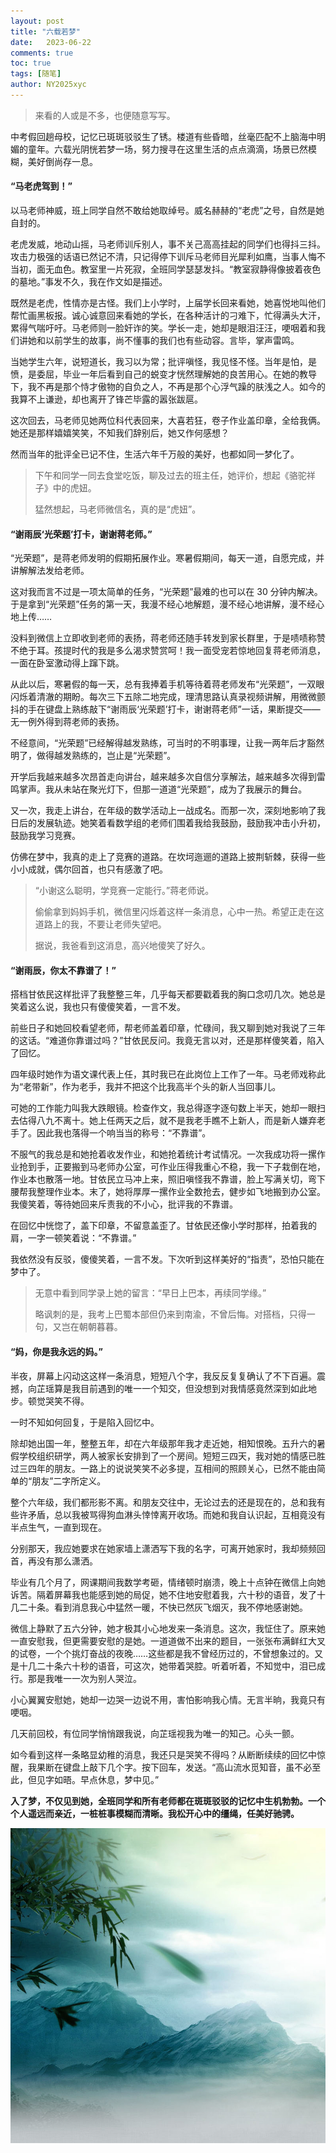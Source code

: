 ```yaml
---
layout: post
title: "六载若梦"
date:   2023-06-22
comments: true
toc: true
tags: [随笔]
author: NY2025xyc
---
```


> 来看的人或是不多，也便随意写写。

中考假回趟母校，记忆已斑斑驳驳生了锈。楼道有些昏暗，丝毫匹配不上脑海中明媚的童年。六载光阴恍若梦一场，努力搜寻在这里生活的点点滴滴，场景已然模糊，美好倒尚存一息。

#### “马老虎驾到！”

以马老师神威，班上同学自然不敢给她取绰号。威名赫赫的“老虎”之号，自然是她自封的。

老虎发威，地动山摇，马老师训斥别人，事不关己高高挂起的同学们也得抖三抖。攻击力极强的话语已然记不清，只记得停下训斥马老师目光犀利如鹰，当事人悔不当初，面无血色。教室里一片死寂，全班同学瑟瑟发抖。“教室寂静得像披着夜色的墓地。”事发不久，我在作文如是描述。

既然是老虎，性情亦是古怪。我们上小学时，上届学长回来看她，她喜悦地叫他们帮忙画黑板报。诚心诚意回来看她的学长，在各种活计的刁难下，忙得满头大汗，累得气喘吁吁。马老师则一脸奸诈的笑。学长一走，她却是眼泪汪汪，哽咽着和我们讲她和以前学生的故事，尚不懂事的我们也有些动容。言毕，掌声雷鸣。

当她学生六年，说短道长，我习以为常；批评嗔怪，我见怪不怪。当年是怕，是愤，是委屈，毕业一年后看到自己的蜕变才恍然理解她的良苦用心。在她的教导下，我不再是那个恃才傲物的自负之人，不再是那个心浮气躁的肤浅之人。如今的我算不上谦逊，却也离开了锋芒毕露的嚣张跋扈。

这次回去，马老师见她两位科代表回来，大喜若狂，卷子作业盖印章，全给我俩。她还是那样嬉嬉笑笑，不知我们辞别后，她又作何感想？

然而当年的批评全已记不住，生活六年千万般的美好，也都如同一梦化了。

> 下午和同学一同去食堂吃饭，聊及过去的班主任，她评价，想起《骆驼祥子》中的虎妞。
>
> 猛然想起，马老师微信名，真的是“虎妞”。

#### “谢雨辰‘光荣题’打卡，谢谢蒋老师。”

“光荣题”，是蒋老师发明的假期拓展作业。寒暑假期间，每天一道，自愿完成，并讲解解法发给老师。

这对我而言不过是一项太简单的任务，“光荣题”最难的也可以在 30 分钟内解决。于是拿到“光荣题”任务的第一天，我漫不经心地解题，漫不经心地讲解，漫不经心地上传……

没料到微信上立即收到老师的表扬，蒋老师还随手转发到家长群里，于是啧啧称赞不绝于耳。孩提时代的我是多么渴求赞赏呵！我一面受宠若惊地回复蒋老师消息，一面在卧室激动得上蹿下跳。

从此以后，寒暑假的每一天，总有我捧着手机等待着蒋老师发布“光荣题”，一双眼闪烁着清澈的期盼。每次三下五除二地完成，理清思路认真录视频讲解，用微微颤抖的手在键盘上熟练敲下“谢雨辰‘光荣题’打卡，谢谢蒋老师”一话，果断提交——无一例外得到蒋老师的表扬。

不经意间，“光荣题”已经解得越发熟练，可当时的不明事理，让我一两年后才豁然明了，做得越发熟练的，岂止是“光荣题”。

开学后我越来越多次昂首走向讲台，越来越多次自信分享解法，越来越多次得到雷鸣掌声。我从未站在聚光灯下，但那一道道“光荣题”，成为了我展示的舞台。

又一次，我走上讲台，在年级的数学活动上一战成名。而那一次，深刻地影响了我日后的发展轨迹。她笑着看数学组的老师们围着我给我鼓励，鼓励我冲击小升初，鼓励我学习竞赛。

仿佛在梦中，我真的走上了竞赛的道路。在坎坷迤逦的道路上披荆斩棘，获得一些小小成就，偶尔回首，也只有感激了吧。

> “小谢这么聪明，学竞赛一定能行。”蒋老师说。
>
> 偷偷拿到妈妈手机，微信里闪烁着这样一条消息，心中一热。希望正走在这道路上的我，不要让老师失望吧。
>
> 据说，我爸看到这消息，高兴地傻笑了好久。

#### “谢雨辰，你太不靠谱了！”

搭档甘依民这样批评了我整整三年，几乎每天都要戳着我的胸口念叨几次。她总是笑着这么说，我也只有傻傻笑着，一言不发。

前些日子和她回校看望老师，帮老师盖着印章，忙碌间，我又聊到她对我说了三年的这话。“难道你靠谱过吗？”甘依民反问。我竟无言以对，还是那样傻笑着，陷入了回忆。

四年级时她作为语文课代表上任，其时我已在此岗位上工作了一年。马老师戏称此为“老带新”，作为老手，我并不把这个比我高半个头的新人当回事儿。

可她的工作能力叫我大跌眼镜。检查作文，我总得逐字逐句数上半天，她却一眼扫去估得八九不离十。她上任两天之后，就不是我老手瞧不上新人，而是新人嫌弃老手了。因此我也落得一个响当当的称号：“不靠谱”。

不服气的我总是和她抢着收发作业，和她抢着统计考试情况。一次我成功将一摞作业抢到手，正要搬到马老师办公室，可作业压得我重心不稳，我一下子栽倒在地，作业本也散落一地。甘依民立马冲上来，照旧嗔怪我不靠谱，脸上写满关切，弯下腰帮我整理作业本。末了，她将厚厚一摞作业全数抢去，健步如飞地搬到办公室。我傻笑着，等待她回来斥责我的不小心，批评我的不靠谱。

在回忆中恍惚了，盖下印章，不留意盖歪了。甘依民还像小学时那样，拍着我的肩，一字一顿笑着说：“不靠谱。”

我依然没有反驳，傻傻笑着，一言不发。下次听到这样美好的“指责”，恐怕只能在梦中了。

> 无意中看到同学录上她的留言：“早日上巴本，再续同学缘。”
>
> 略讽刺的是，我考上巴蜀本部但仍来到南渝，不曾后悔。对搭档，只得一句，又岂在朝朝暮暮。

#### “妈，你是我永远的妈。”

半夜，屏幕上闪动这这样一条消息，短短八个字，我反反复复确认了不下百遍。震撼，向芷瑶算是我目前遇到的唯一一个知交，但没想到对我情感竟然深到如此地步。顿觉哭笑不得。

一时不知如何回复，于是陷入回忆中。

除却她出国一年，整整五年，却在六年级那年我才走近她，相知恨晚。五升六的暑假学校组织研学，两人被家长安排到了一个房间。短短三四天，我对她的情感已胜过三四年的朋友。一路上的说说笑笑不必多提，互相间的照顾关心，已然不能由简单的“朋友”二字所定义。

整个六年级，我们都形影不离。和朋友交往中，无论过去的还是现在的，总和我有些许矛盾，总以我被骂得狗血淋头悻悻离开收场。而她和我自认识起，互相竟没有半点生气，一直到现在。

分别那天，我应她要求在她家墙上潇洒写下我的名字，可离开她家时，我却频频回首，再没有那么潇洒。

毕业有几个月了，网课期间我数学考砸，情绪顿时崩溃，晚上十点钟在微信上向她诉苦。隔着屏幕我也能感到她的局促，她不住地安慰着我，六十秒的语音，发了十几二十条。看到消息我心中猛然一暖，不快已然灰飞烟灭，我不停地感谢她。

微信上静默了五六分钟，她才极其小心地发来一条消息。这次，我怔住了。原来她一直安慰我，但更需要安慰的是她。一道道做不出来的题目，一张张布满鲜红大叉的试卷，一个个挑灯奋战的夜晚……这些都是我不曾经历过的，不曾想象过的。又是十几二十条六十秒的语音，可这次，她带着哭腔。听着听着，不知觉中，泪已成行。那是我唯一一次为别人哭泣。

小心翼翼安慰她，她却一边哭一边说不用，害怕影响我心情。无言半晌，我竟只有哽咽。

几天前回校，有位同学悄悄跟我说，向芷瑶视我为唯一的知己。心头一颤。

如今看到这样一条略显幼稚的消息，我还只是哭笑不得吗？从断断续续的回忆中惊醒，我果断在键盘上敲下几个字。按下回车，发送。“高山流水觅知音，虽不必至此，但见字如晤。早点休息，梦中见。”

**入了梦，不仅见到她，全班同学和所有老师都在斑斑驳驳的记忆中生机勃勃。一个个人遥远而亲近，一桩桩事模糊而清晰。我松开心中的缰绳，任美好驰骋。**

![](https://raw.githubusercontent.com/NY2025xyc/ny2025xyc.github.io/main/images/3WmJjyjEmM.jpg)
